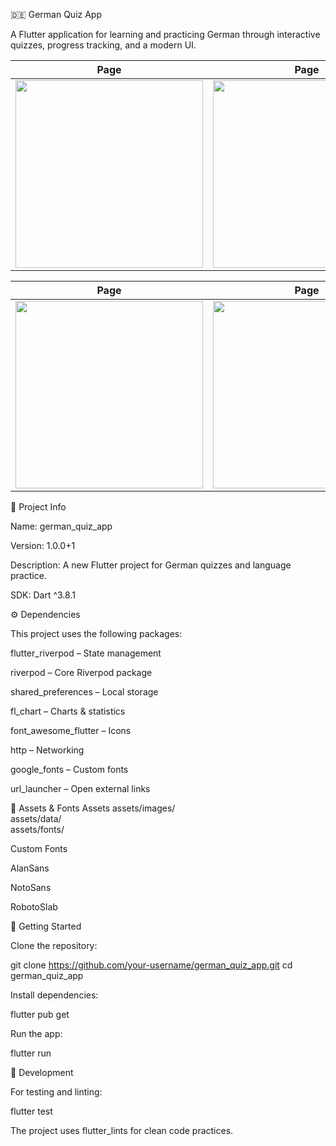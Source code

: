 
🇩🇪 German Quiz App

A Flutter application for learning and practicing German through interactive quizzes, progress tracking, and a modern UI.


|  Page |  Page |
|------|----------|
| <img src="https://github.com/user-attachments/assets/fdf0ef8c-2e03-449a-af85-88538b51a8dd"   width="300"> | <img src="https://github.com/user-attachments/assets/ad39e77d-be73-46c2-8a66-dd0398893b77"   width="300"> |

|  Page | Page|
|------------|-----------|
| <img src="https://github.com/user-attachments/assets/efcfbed7-b294-4719-9f9d-bf8fc0e52727"   width="300"> | <img src="https://github.com/user-attachments/assets/9d90f746-d586-42aa-b191-aff85d0cb3e5"  width="300"> |


📌 Project Info

Name: german_quiz_app

Version: 1.0.0+1

Description: A new Flutter project for German quizzes and language practice.

SDK: Dart ^3.8.1

⚙️ Dependencies

This project uses the following packages:

flutter_riverpod
 – State management

riverpod
 – Core Riverpod package

shared_preferences
 – Local storage

fl_chart
 – Charts & statistics

font_awesome_flutter
 – Icons

http
 – Networking

google_fonts
 – Custom fonts

url_launcher
 – Open external links

🎨 Assets & Fonts
Assets
assets/images/  
assets/data/  
assets/fonts/  

Custom Fonts

AlanSans

NotoSans

RobotoSlab

🚀 Getting Started

Clone the repository:

git clone https://github.com/your-username/german_quiz_app.git
cd german_quiz_app


Install dependencies:

flutter pub get


Run the app:

flutter run

🧪 Development

For testing and linting:

flutter test


The project uses flutter_lints for clean code practices.
